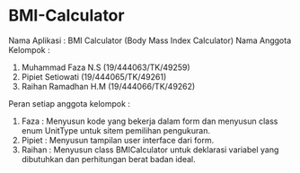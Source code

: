 # BMI-Calculator
Nama Aplikasi : BMI Calculator (Body Mass Index Calculator)
Nama Anggota Kelompok :
1. Muhammad Faza N.S    (19/444063/TK/49259)
2. Pipiet Setiowati	    (19/444065/TK/49261)
3. Raihan Ramadhan H.M  (19/444066/TK/49262)

Peran setiap anggota kelompok :
1. Faza : Menyusun kode yang bekerja dalam form dan menyusun class enum UnitType untuk sitem pemilihan pengukuran.
2. Pipiet : Menyusun tampilan user interface dari form.
3. Raihan : Menyusun class BMICalculator untuk deklarasi variabel yang	dibutuhkan dan perhitungan berat badan ideal. 
